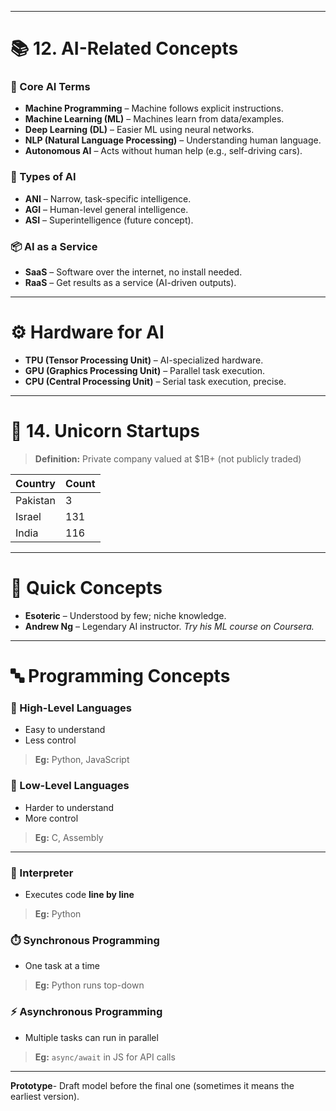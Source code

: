 
---

# 📚 12. AI-Related Concepts

### 🤖 Core AI Terms
- **Machine Programming** – Machine follows explicit instructions.
- **Machine Learning (ML)** – Machines learn from data/examples.
- **Deep Learning (DL)** – Easier ML using neural networks.
- **NLP (Natural Language Processing)** – Understanding human language.
- **Autonomous AI** – Acts without human help (e.g., self-driving cars).

### 🧠 Types of AI
- **ANI** – Narrow, task-specific intelligence.
- **AGI** – Human-level general intelligence.
- **ASI** – Superintelligence (future concept).

### 📦 AI as a Service
- **SaaS** – Software over the internet, no install needed.
- **RaaS** – Get results as a service (AI-driven outputs).

---

# ⚙️ Hardware for AI

- **TPU (Tensor Processing Unit)** – AI-specialized hardware.
- **GPU (Graphics Processing Unit)** – Parallel task execution.
- **CPU (Central Processing Unit)** – Serial task execution, precise.

---

# 🦄 14. Unicorn Startups

> **Definition:** Private company valued at $1B+ (not publicly traded)

| Country   | Count |
|-----------|-------|
| Pakistan  | 3     |
| Israel    | 131   |
| India     | 116   |

---

# 🧠 Quick Concepts

- **Esoteric** – Understood by few; niche knowledge.
- **Andrew Ng** – Legendary AI instructor. _Try his ML course on Coursera._

---

# 🔤 Programming Concepts

### 🔼 High-Level Languages  
- Easy to understand  
- Less control  
> **Eg:** Python, JavaScript

### 🔽 Low-Level Languages  
- Harder to understand  
- More control  
> **Eg:** C, Assembly

---

### 🧵 Interpreter  
- Executes code **line by line**  
> **Eg:** Python

### ⏱️ Synchronous Programming  
- One task at a time  
> **Eg:** Python runs top-down

### ⚡ Asynchronous Programming  
- Multiple tasks can run in parallel  
> **Eg:** `async/await` in JS for API calls

---
 **Prototype**- Draft model before the final one (sometimes it means the earliest version).
